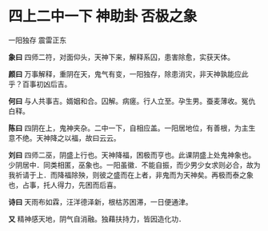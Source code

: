 # 四上二中一下 神助卦 否极之象

一阳独存 震雷正东

**象曰** 四师二符，对面仰头，天神下来，解释系囚，患害除愈，实获天体。

**颜曰** 万事解释，重阴在天，鬼气有变，一阳独存，除患消灾，非天神孰能应此乎？百事初凶后吉。

**何曰** 与人共事吉。婿姻和合。囚解。病瘥。行人立至。孕生男。蚕麦薄收。冤仇白释。

**陈曰** 四阴在上，鬼神夹杂。二中一下，自相应盖。一阳居地位，有善根，为主生意不绝。天神降之以福，故曰云云。

**刘曰** 四师二巫，阴盛上行也。天神降福，困极而亨也。此课阴盛上处鬼神象也。少阴居中．同类相匿，巫象也。一阳虽徽．不能自振，而少男少女求则必合，故为我祈请于上．而降福除殃，则彼之盛而在上者，非鬼而为天神矣。再极而泰之象也，占事，托人得力，先困而后喜。

**诗曰** 天雨布如霖，汪洋德泽新，根枯苏困滞，一日便通津。

**又** 精神感天地，阴气自消融。独藉扶持力，皆因造化功．

